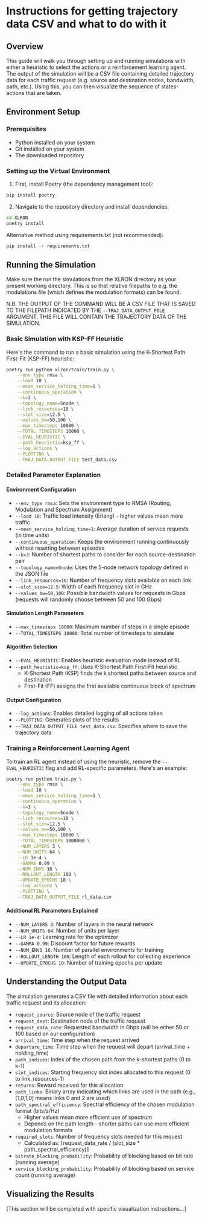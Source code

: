 # Instructions for getting trajectory data CSV and what to do with it


## Overview
This guide will walk you through setting up and running simulations with either a heuristic to select the actions or a reinforcement learning agent. The output of the simulation will be a CSV file containing detailed trajectory data for each traffic request (e.g. source and destination nodes, bandwidth, path, etc.). Using this, you can then visualize the sequence of states-actions that are taken.

## Environment Setup

### Prerequisites
- Python installed on your system
- Git installed on your system
- The downloaded repository

### Setting up the Virtual Environment

1. First, install Poetry (the dependency management tool):
```bash
pip install poetry
```

2. Navigate to the repository directory and install dependencies:
```bash
cd XLRON
poetry install
```

Alternative method using requirements.txt (not recommended):
```bash
pip install -r requirements.txt
```

## Running the Simulation

Make sure the run the simulations from the XLRON directory as your present working directory. This is so that relative filepaths to e.g. the modulations file (which defines the modulation formats) can be found.

N.B. THE OUTPUT OF THE COMMAND WILL BE A CSV FILE THAT IS SAVED TO THE FILEPATH INDICATED BY THE `--TRAJ_DATA_OUTPUT_FILE` ARGUMENT. THIS FILE WILL CONTAIN THE TRAJECTORY DATA OF THE SIMULATION.

### Basic Simulation with KSP-FF Heuristic
Here's the command to run a basic simulation using the K-Shortest Path First-Fit (KSP-FF) heuristic:

```bash
poetry run python xlron/train/train.py \
    --env_type rmsa \
    --load 10 \
    --mean_service_holding_time=1 \
    --continuous_operation \
    --k=3 \
    --topology_name=5node \
    --link_resources=10 \
    --slot_size=12.5 \
    --values_bw=50,100 \
    --max_timesteps 10000 \
    --TOTAL_TIMESTEPS 10000 \
    --EVAL_HEURISTIC \
    --path_heuristic=ksp_ff \
    --log_actions \
    --PLOTTING \
    --TRAJ_DATA_OUTPUT_FILE test_data.csv
```

### Detailed Parameter Explanation

#### Environment Configuration
- `--env_type rmsa`: Sets the environment type to RMSA (Routing, Modulation and Spectrum Assignment)
- `--load 10`: Traffic load intensity (Erlang) - higher values mean more traffic
- `--mean_service_holding_time=1`: Average duration of service requests (in time units)
- `--continuous_operation`: Keeps the environment running continuously without resetting between episodes
- `--k=3`: Number of shortest paths to consider for each source-destination pair
- `--topology_name=5node`: Uses the 5-node network topology defined in the JSON file
- `--link_resources=10`: Number of frequency slots available on each link
- `--slot_size=12.5`: Width of each frequency slot in GHz
- `--values_bw=50,100`: Possible bandwidth values for requests in Gbps (requests will randomly choose between 50 and 100 Gbps)

#### Simulation Length Parameters
- `--max_timesteps 10000`: Maximum number of steps in a single episode
- `--TOTAL_TIMESTEPS 10000`: Total number of timesteps to simulate

#### Algorithm Selection
- `--EVAL_HEURISTIC`: Enables heuristic evaluation mode instead of RL
- `--path_heuristic=ksp_ff`: Uses K-Shortest Path First-Fit heuristic
  - K-Shortest Path (KSP) finds the k shortest paths between source and destination
  - First-Fit (FF) assigns the first available continuous block of spectrum

#### Output Configuration
- `--log_actions`: Enables detailed logging of all actions taken
- `--PLOTTING`: Generates plots of the results
- `--TRAJ_DATA_OUTPUT_FILE test_data.csv`: Specifies where to save the trajectory data

### Training a Reinforcement Learning Agent
To train an RL agent instead of using the heuristic, remove the `--EVAL_HEURISTIC` flag and add RL-specific parameters. Here's an example:

```bash
poetry run python train.py \
    --env_type rmsa \
    --load 10 \
    --mean_service_holding_time=1 \
    --continuous_operation \
    --k=3 \
    --topology_name=5node \
    --link_resources=10 \
    --slot_size=12.5 \
    --values_bw=50,100 \
    --max_timesteps 10000 \
    --TOTAL_TIMESTEPS 1000000 \
    --NUM_LAYERS 3 \
    --NUM_UNITS 64 \
    --LR 1e-4 \
    --GAMMA 0.99 \
    --NUM_ENVS 16 \
    --ROLLOUT_LENGTH 100 \
    --UPDATE_EPOCHS 10 \
    --log_actions \
    --PLOTTING \
    --TRAJ_DATA_OUTPUT_FILE rl_data.csv
```

#### Additional RL Parameters Explained
- `--NUM_LAYERS 3`: Number of layers in the neural network
- `--NUM_UNITS 64`: Number of units per layer
- `--LR 1e-4`: Learning rate for the optimizer
- `--GAMMA 0.99`: Discount factor for future rewards
- `--NUM_ENVS 16`: Number of parallel environments for training
- `--ROLLOUT_LENGTH 100`: Length of each rollout for collecting experience
- `--UPDATE_EPOCHS 10`: Number of training epochs per update

## Understanding the Output Data
The simulation generates a CSV file with detailed information about each traffic request and its allocation:

- `request_source`: Source node of the traffic request
- `request_dest`: Destination node of the traffic request
- `request_data_rate`: Requested bandwidth in Gbps (will be either 50 or 100 based on our configuration)
- `arrival_time`: Time step when the request arrived
- `departure_time`: Time step when the request will depart (arrival_time + holding_time)
- `path_indices`: Index of the chosen path from the k-shortest paths (0 to k-1)
- `slot_indices`: Starting frequency slot index allocated to this request (0 to link_resources-1)
- `returns`: Reward received for this allocation
- `path_links`: Binary array indicating which links are used in the path (e.g., [1,0,1,0] means links 0 and 2 are used)
- `path_spectral_efficiency`: Spectral efficiency of the chosen modulation format (bits/s/Hz)
  - Higher values mean more efficient use of spectrum
  - Depends on the path length - shorter paths can use more efficient modulation formats
- `required_slots`: Number of frequency slots needed for this request
  - Calculated as: ⌈request_data_rate / (slot_size * path_spectral_efficiency)⌉
- `bitrate_blocking_probability`: Probability of blocking based on bit rate (running average)
- `service_blocking_probability`: Probability of blocking based on service count (running average)

## Visualizing the Results
[This section will be completed with specific visualization instructions...]
